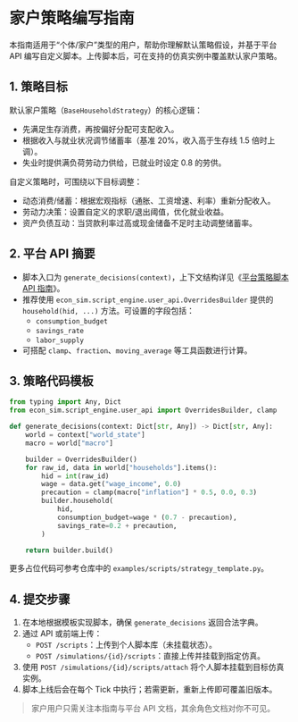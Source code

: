 # 家户策略编写指南

本指南适用于“个体/家户”类型的用户，帮助你理解默认策略假设，并基于平台 API 编写自定义脚本。上传脚本后，可在支持的仿真实例中覆盖默认家户策略。

## 1. 策略目标

默认家户策略（`BaseHouseholdStrategy`）的核心逻辑：

- 先满足生存消费，再按偏好分配可支配收入。
- 根据收入与就业状况调节储蓄率（基准 20%，收入高于生存线 1.5 倍时上调）。
- 失业时提供满负荷劳动力供给，已就业时设定 0.8 的劳供。

自定义策略时，可围绕以下目标调整：

- 动态消费/储蓄：根据宏观指标（通胀、工资增速、利率）重新分配收入。
- 劳动力决策：设置自定义的求职/退出阈值，优化就业收益。
- 资产负债互动：当贷款利率过高或现金储备不足时主动调整储蓄率。

## 2. 平台 API 摘要

- 脚本入口为 `generate_decisions(context)`，上下文结构详见《[平台策略脚本 API 指南](./platform_api.md)》。
- 推荐使用 `econ_sim.script_engine.user_api.OverridesBuilder` 提供的 `household(hid, ...)` 方法。可设置的字段包括：
  - `consumption_budget`
  - `savings_rate`
  - `labor_supply`
- 可搭配 `clamp`、`fraction`、`moving_average` 等工具函数进行计算。

## 3. 策略代码模板

```python
from typing import Any, Dict
from econ_sim.script_engine.user_api import OverridesBuilder, clamp

def generate_decisions(context: Dict[str, Any]) -> Dict[str, Any]:
    world = context["world_state"]
    macro = world["macro"]

    builder = OverridesBuilder()
    for raw_id, data in world["households"].items():
        hid = int(raw_id)
        wage = data.get("wage_income", 0.0)
        precaution = clamp(macro["inflation"] * 0.5, 0.0, 0.3)
        builder.household(
            hid,
            consumption_budget=wage * (0.7 - precaution),
            savings_rate=0.2 + precaution,
        )

    return builder.build()
```

更多占位代码可参考仓库中的 `examples/scripts/strategy_template.py`。

## 4. 提交步骤

1. 在本地根据模板实现脚本，确保 `generate_decisions` 返回合法字典。
2. 通过 API 或前端上传：
   - `POST /scripts`：上传到个人脚本库（未挂载状态）。
   - `POST /simulations/{id}/scripts`：直接上传并挂载到指定仿真。
3. 使用 `POST /simulations/{id}/scripts/attach` 将个人脚本挂载到目标仿真实例。
4. 脚本上线后会在每个 Tick 中执行；若需更新，重新上传即可覆盖旧版本。

> 家户用户只需关注本指南与平台 API 文档，其余角色文档对你不可见。